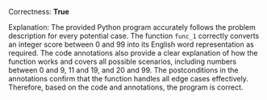 Correctness: **True**

Explanation: The provided Python program accurately follows the problem description for every potential case. The function `func_1` correctly converts an integer score between 0 and 99 into its English word representation as required. The code annotations also provide a clear explanation of how the function works and covers all possible scenarios, including numbers between 0 and 9, 11 and 19, and 20 and 99. The postconditions in the annotations confirm that the function handles all edge cases effectively. Therefore, based on the code and annotations, the program is correct.